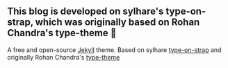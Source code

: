 ## This blog is developed on sylhare's type-on-strap, which was originally based on Rohan Chandra's type-theme 🎨

A free and open-source [Jekyll](https://jekyllrb.com) theme. Based on sylhare [type-on-strap](https://github.com/sylhare/Type-on-Strap) and originally Rohan Chandra's [type-theme](https://github.com/rohanchandra/type-theme)
